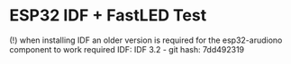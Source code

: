 # ESP32 IDF + FastLED Test

(!) when installing IDF an older version is required for the esp32-arudiono component to work
    required IDF: IDF 3.2 - git hash: 7dd492319
